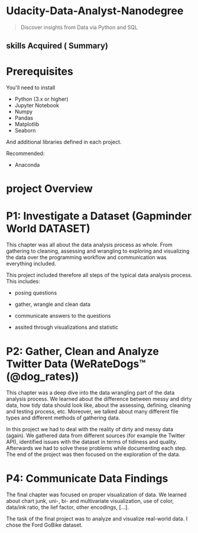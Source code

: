 # Udacity-Data-Analyst-Nanodegree
> Discover insights from Data via Python and SQL

## skills  Acquired ( Summary)

# Prerequisites
You'll need to install

- Python (3.x or higher)
- Jupyter Notebook
- Numpy
- Pandas
- Matplotlib
- Seaborn

And additional libraries defined in each project.

Recommended:
- Anaconda

# project Overview

# P1: Investigate a Dataset (Gapminder World DATASET)

This chapter was all about the data analysis process as whole. From gathering to cleaning, assessing and wrangling to exploring and visualizing the data over the programming workflow and communication was everything included.

This project included therefore all steps of the typical data analysis process. This includes:

- posing questions

- gather, wrangle and clean data

- communicate answers to the questions

- assited through visualizations and statistic






# P2: Gather, Clean and Analyze Twitter Data (WeRateDogs™ (@dog_rates))

This chapter was a deep dive into the data wrangling part of the data analysis process. We learned about the difference between messy and dirty data, how tidy data should look like, about the assessing, defining, cleaning and testing process, etc. Moreover, we talked about many different file types and different methods of gathering data.

In this project we had to deal with the reality of dirty and messy data (again). We gathered data from different sources (for example the Twitter API), identified issues with the dataset in terms of tidiness and quality. Afterwards we had to solve these problems while documenting each step. The end of the project was then focused on the exploration of the data.




# P4: Communicate Data Findings

The final chapter was focused on proper visualization of data. We learned about chart junk, uni-, bi- and multivariate visualization, use of color, data/ink ratio, the lief factor, other encodings, [...].

The task of the final project was to analyze and visualize real-world data. I chose the Ford GoBike dataset.

